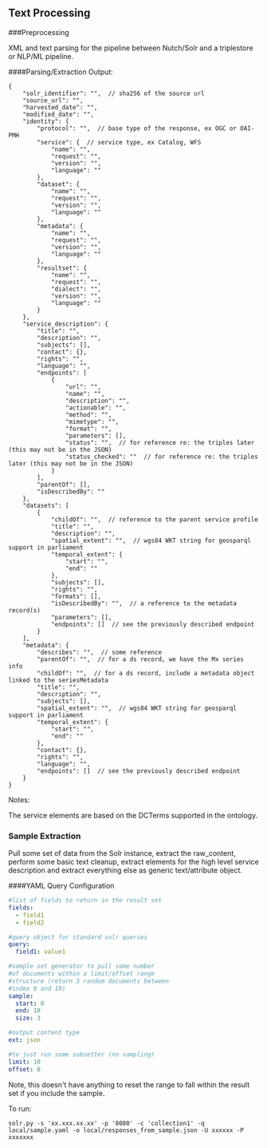 ## Text Processing 

###Preprocessing

XML and text parsing for the pipeline between Nutch/Solr and a triplestore or NLP/ML pipeline.

####Parsing/Extraction Output:

```
{
	"solr_identifier": "",  // sha256 of the source url
	"source_url": "",
	"harvested_date": "",
	"modified_date": "",
	"identity": {
		"protocol": "",  // base type of the response, ex OGC or OAI-PMH
		"service": {  // service type, ex Catalog, WFS
			"name": "",
			"request": "",
			"version": "",
			"language": ""
		}, 
		"dataset": {
			"name": "",
			"request": "",
			"version": "",
			"language": ""
		},
		"metadata": {
			"name": "",
			"request": "",
			"version": "",
			"language": ""
		},
		"resultset": {
			"name": "",
			"request": "",
			"dialect": "",
			"version": "",
			"language": ""
		}
	},
	"service_description": {
		"title": "",
		"description": "", 
		"subjects": [],
		"contact": {},
		"rights": "",
		"language": "",
		"endpoints": [
			{
				"url": "",
				"name": "",
				"description": "",
				"actionable": "",
				"method": "",
				"mimetype": "",
				"format": "",
				"parameters": [],
				"status": "",  // for reference re: the triples later (this may not be in the JSON)
				"status_checked": ""  // for reference re: the triples later (this may not be in the JSON)
			}
		],
		"parentOf": [],
		"isDescribedBy": ""
	},
	"datasets": [
		{
			"childOf": "",  // reference to the parent service profile
			"title": "",
			"description": "",
			"spatial_extent": "",  // wgs84 WKT string for geosparql support in parliament
			"temporal_extent": {
				"start": "",
				"end": ""
			},
			"subjects": [],
			"rights": "",
			"formats": [],
			"isDescribedBy": "",  // a reference to the metadata record(s)
			"parameters": [],
			"endpoints": []  // see the previously described endpoint
		}
	],
	"metadata": {
		"describes": "",  // some reference 
		"parentOf": "",  // for a ds record, we have the Mx series info
		"childOf": "",  // for a ds record, include a metadata object linked to the seriesMetadata
		"title": "",
		"description": "",
		"subjects": [],
		"spatial_extent": "",  // wgs84 WKT string for geosparql support in parliament
		"temporal_extent": {
			"start": "",
			"end": ""
		},
		"contact": {}, 
		"rights": "",
		"language": "",
		"endpoints": []  // see the previously described endpoint
	}
}
```

Notes:

The service elements are based on the DCTerms supported in the ontology. 


### Sample Extraction

Pull some set of data from the Solr instance, extract the raw_content, perform some basic text cleanup, extract elements for the high level service description and extract everything else as generic text/attribute object.

####YAML Query Configuration

```yaml
#list of fields to return in the result set
fields:
  - field1
  - field2

#query object for standard solr queries
query:
  field1: value1

#sample set generator to pull some number
#of documents within a limit/offset range 
#structure (return 3 random documents between
#index 0 and 10)
sample:
  start: 0
  end: 10
  size: 3

#output content type
ext: json

#to just run some subsetter (no sampling)
limit: 10
offset: 0

```

Note, this doesn't have anything to reset the range to fall within the result set if you include the sample.


To run:

```
solr.py -s 'xx.xxx.xx.xx' -p '8080' -c 'collection1' -q local/sample.yaml -o local/responses_from_sample.json -U xxxxxx -P xxxxxxx

```
